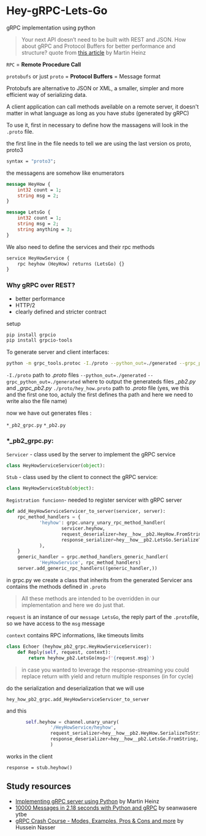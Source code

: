 # Hey-gRPC-Lets-Go
gRPC implementation using python


>Your next API doesn’t need to be built with REST and JSON. How about gRPC and Protocol Buffers for better performance and structure?
quote from [this article](https://towardsdatascience.com/implementing-grpc-server-using-python-9dc42e8daea0) by Martin Heinz


`RPC` = **Remote Procedure Call**

`protobufs` or just `proto` = **Protocol Buffers** = Message format

Protobufs are alternative to JSON or XML, a smaller, simpler and more efficient way of serializing data.

A client application can call methods aveilable on a remote server, it doesn't matter in what language as long as you have *stubs* (generated by gRPC)

To use it, first in necessary to define how the massagens will look in the `.proto` file.

the first line in the file needs to tell we are using the last version os proto, proto3

```proto
syntax = "proto3";
```

the messagens are somehow like enumerators

```proto
message HeyHow {
	int32 count = 1;
	string msg = 2;
}

message LetsGo {
	int32 count = 1;
	string msg = 2;
	string anything = 3;
}
```

We also need to define the services and their rpc methods

```proto
service HeyHowService {
	rpc heyhow (HeyHow) returns (LetsGo) {}
}
```

### Why gRPC over REST?

* better performance
* HTTP/2
* clearly defined and stricter contract

setup

```bash
pip install grpcio
pip install grpcio-tools
```

To generate server and client interfaces:

```bash
python -m grpc_tools.protoc -I./proto --python_out=./generated --grpc_python_out=./generated ./proto/hey_how.proto 
```
`-I./proto` path to *.proto* files
`--python_out=./generated` `--grpc_python_out=./generated` where to output the generateds files *_pb2.py* and *_grpc_pb2.py*
`./proto/hey_how.proto` path to *.proto* file (yes, we this and the first one too, actuly the first defines tha path and here we need to write also the file name)

now we have out generates files :

`*_pb2_grpc.py`
`*_pb2.py`


### *_pb2_grpc.py:

`Servicer` - class used by the server to implement the gRPC service

```py
class HeyHowServiceServicer(object):
```

`Stub` - class used by the client to connect the gRPC service:

```py
class HeyHowServiceStub(object):
```

`Registration funcionn`- needed to register servicer with gRPC server

```py
def add_HeyHowServiceServicer_to_server(servicer, server):
    rpc_method_handlers = {
            'heyhow': grpc.unary_unary_rpc_method_handler(
                    servicer.heyhow,
                    request_deserializer=hey__how__pb2.HeyHow.FromString,
                    response_serializer=hey__how__pb2.LetsGo.SerializeToString,
            ),
    }
    generic_handler = grpc.method_handlers_generic_handler(
            'HeyHowService', rpc_method_handlers)
    server.add_generic_rpc_handlers((generic_handler,))
```


in grpc.py we create a class that inherits from the generated Servicer ans contains the methods defined in `.proto`

> All these methods are intended to be overridden in our implementation and here we do just that.

`request` is an instance of our `message LetsGo`, the reply part of the `.proto`file, so we have access to the `msg` message

`context` contains RPC informations, like timeouts limits

```py
class Echoer (heyhow_pb2_grpc.HeyHowServiceServicer):
	def Reply(self, request, context):
		return heyhow_pb2.LetsGo(msg=f'{request.msg}')
```

>in case you wanted to leverage the response-streaming you could replace return with yield and return multiple responses (in for cycle)





do the serialization and deserialization that we will use

```
hey_how_pb2_grpc.add_HeyHowServiceServicer_to_server
```


and this

```python
       self.heyhow = channel.unary_unary(
                '/HeyHowService/heyhow',
                request_serializer=hey__how__pb2.HeyHow.SerializeToString,
                response_deserializer=hey__how__pb2.LetsGo.FromString,
                )
```

works in the client

```
response = stub.heyhow()
```

## Study resources

* [Implementing gRPC server using Python](https://towardsdatascience.com/implementing-grpc-server-using-python-9dc42e8daea0) by Martin Heinz
* [10000 Messages in 2.18 seconds with Python and gRPC](https://www.youtube.com/watch?v=dQK0VLahrDk) by seanwasere ytbe
* [gRPC Crash Course - Modes, Examples, Pros & Cons and more](https://www.youtube.com/watch?v=Yw4rkaTc0f8) by Hussein Nasser

